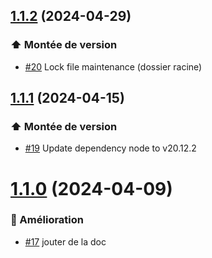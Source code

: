 ## [1.1.2](https://github.com/1024pix/eslint-plugin/compare/v1.1.1...v1.1.2) (2024-04-29)

### :arrow_up: Montée de version

- [#20](https://github.com/1024pix/eslint-plugin/pull/20) Lock file maintenance (dossier racine)

## [1.1.1](https://github.com/1024pix/eslint-plugin/compare/v1.1.0...v1.1.1) (2024-04-15)

### :arrow_up: Montée de version

- [#19](https://github.com/1024pix/eslint-plugin/pull/19) Update dependency node to v20.12.2

# [1.1.0](https://github.com/1024pix/eslint-plugin/compare/v1.0.1...v1.1.0) (2024-04-09)

### :rocket: Amélioration

- [#17](https://github.com/1024pix/eslint-plugin/pull/17) jouter de la doc
